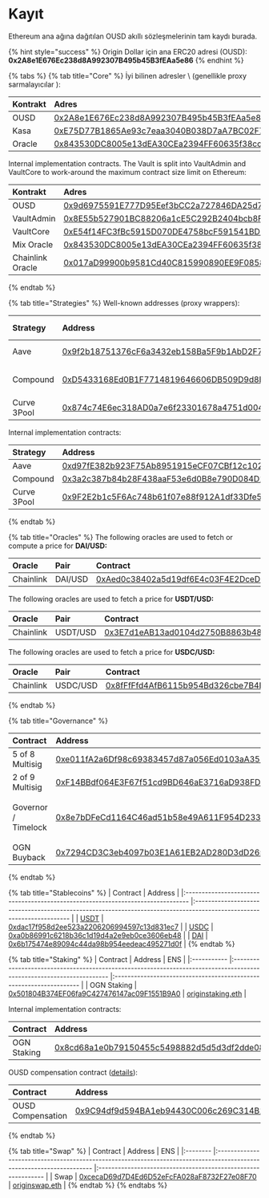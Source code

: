 # Kayıt

Ethereum ana ağına dağıtılan OUSD akıllı sözleşmelerinin tam kaydı burada.

{% hint style="success" %}
Origin Dollar için ana ERC20 adresi \(OUSD\):   
**0x2A8e1E676Ec238d8A992307B495b45B3fEAa5e86**
{% endhint %}

{% tabs %}
{% tab title="Core" %}
İyi bilinen adresler \ (genellikle proxy sarmalayıcılar \):

| Kontrakt | Adres                                                                                                                 | ENS                                                               |
|:-------- |:--------------------------------------------------------------------------------------------------------------------- |:----------------------------------------------------------------- |
| OUSD     | [0x2A8e1E676Ec238d8A992307B495b45B3fEAa5e86](https://etherscan.io/address/0x2A8e1E676Ec238d8A992307B495b45B3fEAa5e86) | [ousd.eth](https://etherscan.io/address/ousd.eth)                 |
| Kasa     | [0xE75D77B1865Ae93c7eaa3040B038D7aA7BC02F70](https://etherscan.io/address/0xe75d77b1865ae93c7eaa3040b038d7aa7bc02f70) | [originvault.eth](https://etherscan.io/address/originvault.eth)   |
| Oracle   | [0x843530DC8005e13dEA30CEa2394FF60635f38cc4](https://etherscan.io/address/0x843530DC8005e13dEA30CEa2394FF60635f38cc4) | [originoracle.eth](https://etherscan.io/address/originoracle.eth) |

Internal implementation contracts. The Vault is split into VaultAdmin and VaultCore to work-around the maximum contract size limit on Ethereum:

| Kontrakt         | Adres                                                                                                                 |
|:---------------- |:--------------------------------------------------------------------------------------------------------------------- |
| OUSD             | [0x9d6975591E777D95Eef3bCC2a727846DA25d7083](https://etherscan.io/address/0x9d6975591E777D95Eef3bCC2a727846DA25d7083) |
| VaultAdmin       | [0x8E55b527901BC88206a1cE5C292B2404bcb8F76D](https://etherscan.io/address/0x8e55b527901bc88206a1ce5c292b2404bcb8f76d) |
| VaultCore        | [0xE54f14FC3fBc5915D070DE4758bcF591541BD1c3](https://etherscan.io/address/0xe54f14fc3fbc5915d070de4758bcf591541bd1c3) |
| Mix Oracle       | [0x843530DC8005e13dEA30CEa2394FF60635f38cc4](https://etherscan.io/address/0x843530DC8005e13dEA30CEa2394FF60635f38cc4) |
| Chainlink Oracle | [0x017aD99900b9581Cd40C815990890EE9F0858246](https://etherscan.io/address/0x017aD99900b9581Cd40C815990890EE9F0858246) |
{% endtab %}

{% tab title="Strategies" %}
Well-known addresses \(proxy wrappers\):

| Strategy    | Address                                                                                                               | Auto-Allocation       |
|:----------- |:--------------------------------------------------------------------------------------------------------------------- |:--------------------- |
| Aave        | [0x9f2b18751376cF6a3432eb158Ba5F9b1AbD2F7ce](https://etherscan.io/address/0x9f2b18751376cF6a3432eb158Ba5F9b1AbD2F7ce) | 100% of DAI           |
| Compound    | [0xD5433168Ed0B1F7714819646606DB509D9d8EC1f](https://etherscan.io/address/0xD5433168Ed0B1F7714819646606DB509D9d8EC1f) | 100% of USDC and USDT |
| Curve 3Pool | [0x874c74E6ec318AD0a7e6f23301678a4751d00482](https://etherscan.io/address/0x874c74E6ec318AD0a7e6f23301678a4751d00482) | Manual allocation     |

Internal implementation contracts:

| Strategy    | Address                                                                                                               |
|:----------- |:--------------------------------------------------------------------------------------------------------------------- |
| Aave        | [0xd97fE382b923F75Ab8951915eCF07CBf12c102D4](https://etherscan.io/address/0xd97fE382b923F75Ab8951915eCF07CBf12c102D4) |
| Compound    | [0x3a2c387b84b28F438aaF53e6d0B8e790D084D1d1](https://etherscan.io/address/0x3a2c387b84b28F438aaF53e6d0B8e790D084D1d1) |
| Curve 3Pool | [0x9F2E2b1c5F6Ac748b61f07e88f912A1df33Dfe55](https://etherscan.io/address/0x9F2E2b1c5F6Ac748b61f07e88f912A1df33Dfe55) |
{% endtab %}

{% tab title="Oracles" %}
The following oracles are used to fetch or compute a price for **DAI/USD:**

| Oracle    | Pair    | Contract                                                                                                              |
|:--------- |:------- |:--------------------------------------------------------------------------------------------------------------------- |
| Chainlink | DAI/USD | [0xAed0c38402a5d19df6E4c03F4E2DceD6e29c1ee9](https://etherscan.io/address/0xAed0c38402a5d19df6E4c03F4E2DceD6e29c1ee9) |

The following oracles are used to fetch a price for **USDT/USD:**

| O**racle** | Pair     | Contract                                                                                                              |
|:---------- |:-------- |:--------------------------------------------------------------------------------------------------------------------- |
| Chainlink  | USDT/USD | [0x3E7d1eAB13ad0104d2750B8863b489D65364e32D](https://etherscan.io/address/0x3E7d1eAB13ad0104d2750B8863b489D65364e32D) |

The following oracles are used to fetch a price for **USDC/USD:**

| O**racle** | Pair     | Contract                                                                                                              |
|:---------- |:-------- |:--------------------------------------------------------------------------------------------------------------------- |
| Chainlink  | USDC/USD | [0x8fFfFfd4AfB6115b954Bd326cbe7B4BA576818f6](https://etherscan.io/address/0x8fFfFfd4AfB6115b954Bd326cbe7B4BA576818f6) |
{% endtab %}

{% tab title="Governance" %}

<table>
  <thead>
    <tr>
      <th style="text-align:left">Contract</th>
      <th style="text-align:left">Address</th>
      <th style="text-align:left">ENS</th>
    </tr>
  </thead>
  <tbody>
    <tr>
      <td style="text-align:left">5 of 8 Multisig</td>
      <td style="text-align:left"><a href="https://etherscan.io/address/0xe011fA2a6Df98c69383457d87a056Ed0103aA352">0xe011fA2a6Df98c69383457d87a056Ed0103aA352</a>
      </td>
      <td style="text-align:left"><a href="https://etherscan.io/address/originprotocol.eth">originprotocol.eth</a>
      </td>
    </tr>
    <tr>
      <td style="text-align:left">2 of 9 Multisig</td>
      <td style="text-align:left"><a href="https://etherscan.io/address/0xF14BBdf064E3F67f51cd9BD646aE3716aD938FDC">0xF14BBdf064E3F67f51cd9BD646aE3716aD938FDC</a>
      </td>
      <td style="text-align:left"><a href="https://etherscan.io/address/originstrategist.eth">originstrategist.eth</a>
      </td>
    </tr>
    <tr>
      <td style="text-align:left">Governor / Timelock</td>
      <td style="text-align:left"><a href="https://etherscan.io/address/0x8e7bDFeCd1164C46ad51b58e49A611F954D23377">0x8e7bDFeCd1164C46ad51b58e49A611F954D23377</a>
      </td>
      <td style="text-align:left">
        <p><a href="https://etherscan.io/address/origingovernor.eth">origingovernor.eth</a>
        </p>
        <p><a href="https://etherscan.io/address/origintimelock.eth">origintimelock.eth</a>
        </p>
      </td>
    </tr>
    <tr>
      <td style="text-align:left">OGN Buyback</td>
      <td style="text-align:left"><a href="https://etherscan.io/address/0x7294CD3C3eb4097b03E1A61EB2AD280D3dD265e6">0x7294CD3C3eb4097b03E1A61EB2AD280D3dD265e6</a>
      </td>
      <td style="text-align:left"><a href="https://etherscan.io/address/originbuyback.eth">originbuyback.eth</a>
      </td>
    </tr>
  </tbody>
</table>
{% endtab %}

{% tab title="Stablecoins" %}
| Contract                                                                        | Address                                                                                                               |
|:------------------------------------------------------------------------------- |:--------------------------------------------------------------------------------------------------------------------- |
| [USDT](https://etherscan.io/address/0x52BEBd3d7f37EC4284853Fd5861Ae71253A7F428) | [0xdac17f958d2ee523a2206206994597c13d831ec7](https://etherscan.io/address/0x52BEBd3d7f37EC4284853Fd5861Ae71253A7F428) |
| [USDC](https://etherscan.io/address/0x52BEBd3d7f37EC4284853Fd5861Ae71253A7F428) | [0xa0b86991c6218b36c1d19d4a2e9eb0ce3606eb48](https://etherscan.io/address/0x52BEBd3d7f37EC4284853Fd5861Ae71253A7F428) |
| [DAI](https://etherscan.io/address/0x52BEBd3d7f37EC4284853Fd5861Ae71253A7F428)  | [0x6b175474e89094c44da98b954eedeac495271d0f](https://etherscan.io/address/0x52BEBd3d7f37EC4284853Fd5861Ae71253A7F428) |
{% endtab %}

{% tab title="Staking" %}
| Contract    | Address                                                                                                               | ENS                                                                 |
|:----------- |:--------------------------------------------------------------------------------------------------------------------- |:------------------------------------------------------------------- |
| OGN Staking | [0x501804B374EF06fa9C427476147ac09F1551B9A0](https://etherscan.io/address/0x501804B374EF06fa9C427476147ac09F1551B9A0) | [originstaking.eth](https://etherscan.io/address/originstaking.eth) |

Internal implementation contracts:

| Contract    | Address                                                                                                               |
|:----------- |:--------------------------------------------------------------------------------------------------------------------- |
| OGN Staking | [0x8cd68a1e0b79150455c5498882d5d5d3df2dde08](https://etherscan.io/address/0x8cd68a1e0b79150455c5498882d5d5d3df2dde08) |

OUSD compensation contract \([details](https://medium.com/originprotocol/origin-delivers-on-compensation-promise-claim-your-ousd-and-ogn-now-a9fa9b840476)\):

| Contract          | Address                                                                                                               |
|:----------------- |:--------------------------------------------------------------------------------------------------------------------- |
| OUSD Compensation | [0x9C94df9d594BA1eb94430C006c269C314B1A8281](https://etherscan.io/address/0x9C94df9d594BA1eb94430C006c269C314B1A8281) |
{% endtab %}

{% tab title="Swap" %}
| Contract | Address                                                                                                               | ENS                                                           |
|:-------- |:--------------------------------------------------------------------------------------------------------------------- |:------------------------------------------------------------- |
| Swap     | [0xcecaD69d7D4Ed6D52eFcFA028aF8732F27e08F70](https://etherscan.io/address/0xcecaD69d7D4Ed6D52eFcFA028aF8732F27e08F70) | [originswap.eth](https://etherscan.io/address/originswap.eth) |
{% endtab %}
{% endtabs %}



 

